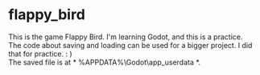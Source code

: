 # flappy_bird
This is the game Flappy Bird. I'm  learning Godot, and this is a practice.  
The code about saving and loading can be used for a bigger project. I did that for practice. : )  
The saved file is at * %APPDATA%\Godot\app_userdata *.
